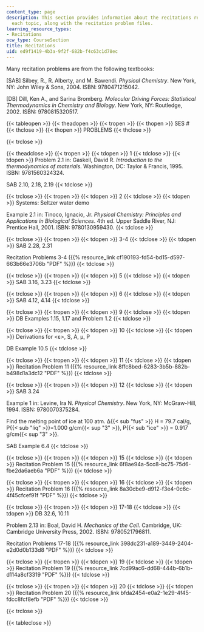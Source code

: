 ```yaml
---
content_type: page
description: This section provides information about the recitations required for
  each topic, along with the recitation problem files.
learning_resource_types:
- Recitations
ocw_type: CourseSection
title: Recitations
uid: ed9f1419-4b3a-9f2f-682b-f4c63c1d78ec
---
```


Many recitation problems are from the following textbooks:

\[SAB\] Silbey, R., R. Alberty, and M. Bawendi. _Physical Chemistry_. New York, NY: John Wiley & Sons, 2004. ISBN: 9780471215042.

\[DB\] Dill, Ken A., and Sarina Bromberg. _Molecular Driving Forces: Statistical Thermodynamics in Chemistry and Biology_. New York, NY: Routledge, 2002. ISBN: 9780815320517.

{{< tableopen >}}
{{< theadopen >}}
{{< tropen >}}
{{< thopen >}}
SES #
{{< thclose >}}
{{< thopen >}}
PROBLEMS
{{< thclose >}}

{{< trclose >}}

{{< theadclose >}}
{{< tropen >}}
{{< tdopen >}}
1
{{< tdclose >}}
{{< tdopen >}}
Problem 2.1 in: Gaskell, David R. _Introduction to the thermodynamics of materials_. Washington, DC: Taylor & Francis, 1995. ISBN: 9781560324324.  
  
SAB 2.10, 2.18, 2.19
{{< tdclose >}}

{{< trclose >}}
{{< tropen >}}
{{< tdopen >}}
2
{{< tdclose >}}
{{< tdopen >}}
Systems: Seltzer water demo  
  
Example 2.1 in: Tinoco, Ignacio, Jr. _Physical Chemistry: Principles and Applications in Biological Sciences_. 4th ed. Upper Saddle River, NJ: Prentice Hall, 2001. ISBN: 9780130959430.
{{< tdclose >}}

{{< trclose >}}
{{< tropen >}}
{{< tdopen >}}
3-4
{{< tdclose >}}
{{< tdopen >}}
SAB 2.28, 2.31  
  
Recitation Problems 3-4 ({{% resource_link cf190193-fd54-bd15-d597-663b66e3706b "PDF" %}})
{{< tdclose >}}

{{< trclose >}}
{{< tropen >}}
{{< tdopen >}}
5
{{< tdclose >}}
{{< tdopen >}}
SAB 3.16, 3.23
{{< tdclose >}}

{{< trclose >}}
{{< tropen >}}
{{< tdopen >}}
6
{{< tdclose >}}
{{< tdopen >}}
SAB 4.12, 4.14
{{< tdclose >}}

{{< trclose >}}
{{< tropen >}}
{{< tdopen >}}
9
{{< tdclose >}}
{{< tdopen >}}
DB Examples 1.15, 1.17 and Problem 1.2
{{< tdclose >}}

{{< trclose >}}
{{< tropen >}}
{{< tdopen >}}
10
{{< tdclose >}}
{{< tdopen >}}
Derivations for \<ε>, S, A, μ, P  
  
DB Example 10.5
{{< tdclose >}}

{{< trclose >}}
{{< tropen >}}
{{< tdopen >}}
11
{{< tdclose >}}
{{< tdopen >}}
Recitation Problem 11 ({{% resource_link 8ffc8bed-6283-3b5b-882b-b498d1a3dc12 "PDF" %}})
{{< tdclose >}}

{{< trclose >}}
{{< tropen >}}
{{< tdopen >}}
12
{{< tdclose >}}
{{< tdopen >}}
SAB 3.24  
  
Example 1 in: Levine, Ira N. _Physical Chemistry_. New York, NY: McGraw-Hill, 1994. ISBN: 9780070375284.  
  
Find the melting point of ice at 100 atm. Δ{{< sub "fus" >}} H = 79.7 cal/g, Ρ{{< sub "liq" >}}\=1.000 g/cm{{< sup "3" >}}, Ρ{{< sub "ice" >}} = 0.917 g/cm{{< sup "3" >}}.  
  
SAB Example 6.4
{{< tdclose >}}

{{< trclose >}}
{{< tropen >}}
{{< tdopen >}}
15
{{< tdclose >}}
{{< tdopen >}}
Recitation Problem 15 ({{% resource_link 6f8ae94a-5cc8-bc75-75d6-fbe2da6aeb6a "PDF" %}})
{{< tdclose >}}

{{< trclose >}}
{{< tropen >}}
{{< tdopen >}}
16
{{< tdclose >}}
{{< tdopen >}}
Recitation Problem 16 ({{% resource_link 8a30cbe9-d912-f3e4-0c6c-4f45cfcef91f "PDF" %}})
{{< tdclose >}}

{{< trclose >}}
{{< tropen >}}
{{< tdopen >}}
17-18
{{< tdclose >}}
{{< tdopen >}}
DB 32.6, 10.11  
  
Problem 2.13 in: Boal, David H. _Mechanics of the Cell_. Cambridge, UK: Cambridge University Press, 2002. ISBN: 9780521796811.  
  
Recitation Problems 17-18 ({{% resource_link 398dc231-a189-3449-2404-e2d0d0b133d8 "PDF" %}})
{{< tdclose >}}

{{< trclose >}}
{{< tropen >}}
{{< tdopen >}}
19
{{< tdclose >}}
{{< tdopen >}}
Recitation Problem 19 ({{% resource_link 7cd99ac6-dd68-444b-6b1b-d114a8cf3319 "PDF" %}})
{{< tdclose >}}

{{< trclose >}}
{{< tropen >}}
{{< tdopen >}}
20
{{< tdclose >}}
{{< tdopen >}}
Recitation Problem 20 ({{% resource_link bfda2454-e0a2-1e29-4f45-fdcc8fcf8efb "PDF" %}})
{{< tdclose >}}

{{< trclose >}}

{{< tableclose >}}